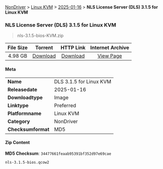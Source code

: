 
[NonDriver](/README.md)  >  [Linux KVM](/index/NonDriver/Linux_KVM.md)  >  [2025-01-16](/index/NonDriver/Linux_KVM/2025-01-16.md)  >  **NLS License Server (DLS) 3.1.5 for Linux KVM**


###    NLS License Server (DLS) 3.1.5 for Linux KVM

> nls-3.1.5-bios-KVM.zip   


| **File Size** | **Torrent**  | **HTTP Link** | **Internet Archive** |
|:-------------:|:------------:|:-------------:|:--------------------:|
| 4.98 GB |  [Download](https://archive.org/download/nvgpu_nls-3.1.5-bios-KVM.zip/nvgpu_nls-3.1.5-bios-KVM.zip_archive.torrent)       | [Download](https://archive.org/compress/nvgpu_nls-3.1.5-bios-KVM.zip) | [View Page](https://archive.org/details/nvgpu_nls-3.1.5-bios-KVM.zip)       |

#### Meta

<table>
<tr><td><strong>Name</strong></td><td>DLS 3.1.5 for Linux KVM</td></tr>
<tr><td><strong>Releasedate</strong></td><td>2025-01-16</td></tr>
<tr><td><strong>Downloadtype</strong></td><td>Image</td></tr>
<tr><td><strong>Linktype</strong></td><td>Preferred</td></tr>
<tr><td><strong>Platformname</strong></td><td>Linux KVM</td></tr>
<tr><td><strong>Category</strong></td><td>NonDriver</td></tr>
<tr><td><strong>Checksumformat</strong></td><td>MD5</td></tr>
</table>

#### Zip Content

**MD5 Checksum**: `34477661feaab95391bf352d97e69cae`

```text
nls-3.1.5-bios.qcow2
```